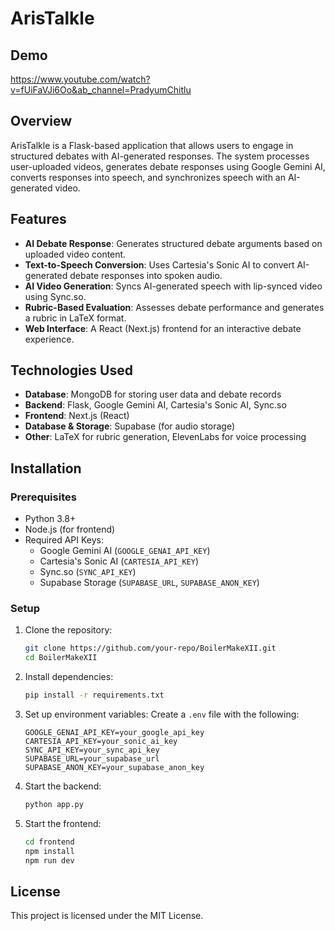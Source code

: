 # ArisTalkle

## Demo
https://www.youtube.com/watch?v=fUiFaVJi6Oo&ab_channel=PradyumChitlu

## Overview

ArisTalkle is a Flask-based application that allows users to engage in structured debates with AI-generated responses. The system processes user-uploaded videos, generates debate responses using Google Gemini AI, converts responses into speech, and synchronizes speech with an AI-generated video.

## Features

- **AI Debate Response**: Generates structured debate arguments based on uploaded video content.
- **Text-to-Speech Conversion**: Uses Cartesia's Sonic AI to convert AI-generated debate responses into spoken audio.
- **AI Video Generation**: Syncs AI-generated speech with lip-synced video using Sync.so.
- **Rubric-Based Evaluation**: Assesses debate performance and generates a rubric in LaTeX format.
- **Web Interface**: A React (Next.js) frontend for an interactive debate experience.

## Technologies Used

- **Database**: MongoDB for storing user data and debate records
- **Backend**: Flask, Google Gemini AI, Cartesia's Sonic AI, Sync.so
- **Frontend**: Next.js (React)
- **Database & Storage**: Supabase (for audio storage)
- **Other**: LaTeX for rubric generation, ElevenLabs for voice processing

## Installation

### Prerequisites

- Python 3.8+
- Node.js (for frontend)
- Required API Keys:
  - Google Gemini AI (`GOOGLE_GENAI_API_KEY`)
  - Cartesia's Sonic AI (`CARTESIA_API_KEY`)
  - Sync.so (`SYNC_API_KEY`)
  - Supabase Storage (`SUPABASE_URL`, `SUPABASE_ANON_KEY`)

### Setup

1. Clone the repository:
   ```sh
   git clone https://github.com/your-repo/BoilerMakeXII.git
   cd BoilerMakeXII
   ```
2. Install dependencies:
   ```sh
   pip install -r requirements.txt
   ```
3. Set up environment variables: Create a `.env` file with the following:
   ```env
   GOOGLE_GENAI_API_KEY=your_google_api_key
   CARTESIA_API_KEY=your_sonic_ai_key
   SYNC_API_KEY=your_sync_api_key
   SUPABASE_URL=your_supabase_url
   SUPABASE_ANON_KEY=your_supabase_anon_key
   ```
4. Start the backend:
   ```sh
   python app.py
   ```
5. Start the frontend:
   ```sh
   cd frontend
   npm install
   npm run dev
   ```

## License

This project is licensed under the MIT License.
